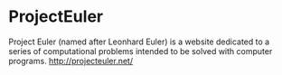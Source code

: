 ProjectEuler
============

Project Euler (named after Leonhard Euler) is a website dedicated to a series of computational problems intended to be solved with computer programs. http://projecteuler.net/
